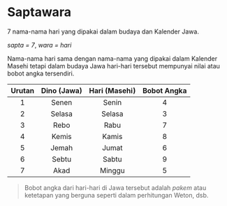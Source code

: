 # Saptawara

7 nama-nama hari yang dipakai dalam budaya dan Kalender Jawa.

_sapta = 7_, _wara = hari_

Nama-nama hari sama dengan nama-nama yang dipakai dalam Kalender Masehi tetapi dalam budaya Jawa hari-hari tersebut mempunyai nilai atau bobot angka tersendiri.

| Urutan | Dino (Jawa) | Hari (Masehi) | Bobot Angka |
| :----: | :---------: | :-----------: | :---------: |
|   1    |    Senen    |     Senin     |      4      |
|   2    |   Selasa    |    Selasa     |      3      |
|   3    |    Rebo     |     Rabu      |      7      |
|   4    |    Kemis    |     Kamis     |      8      |
|   5    |    Jemah    |     Jumat     |      6      |
|   6    |    Sebtu    |     Sabtu     |      9      |
|   7    |    Akad     |    Minggu     |      5      |

> Bobot angka dari hari-hari di Jawa tersebut adalah _pakem_ atau ketetapan yang berguna seperti dalam perhitungan Weton, dsb.
